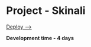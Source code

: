 # Project - Skinali
[Deploy -->](https://alexander-matiz.github.io/Project-Skinali/)


**Development time - 4 days**
